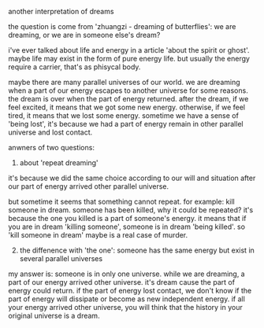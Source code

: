 another interpretation of dreams

the question is come from 'zhuangzi - dreaming of butterflies': we are dreaming, or we are in someone else's dream?

i've ever talked about life and energy in a article 'about the spirit or ghost'. maybe life may exist in the form of pure energy life. but usually the energy require a carrier, that's as phisycal body.

maybe there are many parallel universes of our world. we are dreaming when a part of our energy escapes to another universe for some reasons. the dream is over when the part of energy returned. after the dream, if we feel excited, it means that we got some new energy. otherwise, if we feel tired, it means that we lost some energy. sometime we have a sense of 'being lost', it's because we had a part of energy remain in other parallel universe and lost contact.

anwners of two questions:

1) about 'repeat dreaming'

it's because we did the same choice according to our will and situation after our part of energy arrived other parallel universe.

but sometime it seems that something cannot repeat. for example: kill someone in dream. someone has been killed, why it could be repeated? it's because the one you killed is a part of someone's energy. it means that if you are in dream 'killing someone', someone is in dream 'being killed'. so 'kill someone in dream' maybe is a real case of murder.

2) the diffenence with 'the one': someone has the same energy but exist in several parallel universes

my answer is: someone is in only one universe. while we are dreaming, a part of our energy arrived other universe. it's dream cause the part of energy could return. if the part of energy lost contact, we don't know if the part of energy will dissipate or become as new independent energy. if all your energy arrived other universe, you will think that the history in your original universe is a dream.

